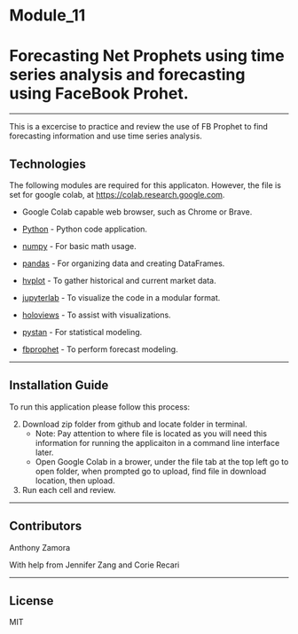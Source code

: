 # Module_11

# Forecasting Net Prophets using time series analysis and forecasting using FaceBook Prohet.
---

This is a excercise to practice and review the use of FB Prophet to find forecasting information and use time series analysis.

## Technologies

The following modules are required for this applicaton.  However, the file is set for google colab, at https://colab.research.google.com.

* Google Colab capable web browser, such as Chrome or Brave.

* [Python](https://www.python.org/downloads/) - Python code application.

* [numpy](https://pypi.org/project/numpy/) - For basic math usage.

* [pandas](https://github.com/pandas-dev/pandas) - For organizing data and creating DataFrames.

* [hvplot](https://pypi.org/project/hvplot/) - To gather historical and current market data. 

* [jupyterlab](https://jupyter.org/install.html) - To visualize the code in a modular format. 

* [holoviews](https://holoviews.org) - To assist with visualizations.

* [pystan](https://pystan.readthedocs.io/en/latest/installation.html) - For statistical modeling.

* [fbprophet](https://facebook.github.io/prophet/docs/installation.html) - To perform forecast modeling.

---

## Installation Guide

To run this application please follow this process:

2. Download zip folder from github and locate folder in terminal.
    - Note: Pay attention to where file is located as you will need this information for running the applicaiton in a           command line interface later.
    - Open Google Colab in a brower, under the file tab at the top left go to open folder, when prompted go to upload, find file in download location, then upload.
3. Run each cell and review.

---

## Contributors

Anthony Zamora

With help from Jennifer Zang and Corie Recari

  
---

## License

MIT
